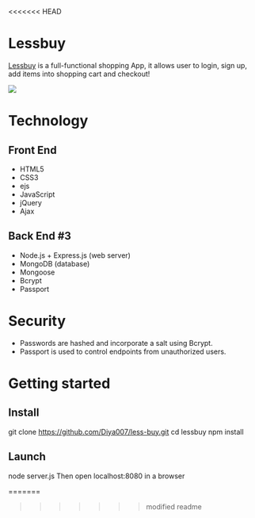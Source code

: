 <<<<<<< HEAD
# Lessbuy #
[Lessbuy](https://lessbuy.herokuapp.com/) is a full-functional shopping App, it allows user to login, sign up, add items into shopping cart and checkout!

![](./views/background.jpg)

# Technology #
## Front End ##
- HTML5
- CSS3
- ejs
- JavaScript
- jQuery
- Ajax
## Back End #3
- Node.js + Express.js (web server)
- MongoDB (database)
- Mongoose
- Bcrypt
- Passport

# Security #
- Passwords are hashed and incorporate a salt using Bcrypt.
- Passport is used to control endpoints from unauthorized users.

# Getting started #
## Install ##
git clone https://github.com/Diya007/less-buy.git
cd lessbuy
npm install
## Launch ##
node server.js
Then open localhost:8080 in a browser






=======

>>>>>>> modified readme
